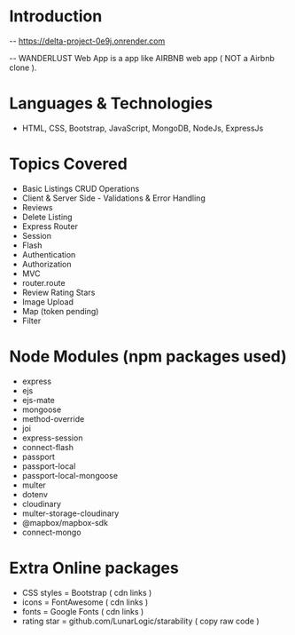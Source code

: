 # Introduction

-- https://delta-project-0e9j.onrender.com 

-- WANDERLUST Web App is a app like AIRBNB web app ( NOT a Airbnb clone ).


# Languages & Technologies

  - HTML, CSS, Bootstrap, JavaScript, MongoDB, NodeJs, ExpressJs


# Topics Covered

  - Basic Listings CRUD Operations
  - Client & Server Side - Validations & Error Handling
  - Reviews
  - Delete Listing
  - Express Router
  - Session
  - Flash
  - Authentication
  - Authorization
  - MVC
  - router.route
  - Review Rating Stars
  - Image Upload
  - Map (token pending)
  - Filter


# Node Modules (npm packages used)

  - express
  - ejs
  - ejs-mate
  - mongoose
  - method-override
  - joi
  - express-session
  - connect-flash
  - passport
  - passport-local
  - passport-local-mongoose
  - multer
  - dotenv
  - cloudinary
  - multer-storage-cloudinary
  - @mapbox/mapbox-sdk
  - connect-mongo

# Extra Online packages

  - CSS styles = Bootstrap ( cdn links )
  - icons = FontAwesome ( cdn links )
  - fonts = Google Fonts ( cdn links )
  - rating star = github.com/LunarLogic/starability ( copy raw code )
